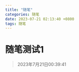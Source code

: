 ```yaml
---
title: "随笔"
categories: 随笔
date: 2023-07-21 02:13:40 +0800
tags: 随笔
---
```


# 随笔测试1

> 2023年7月21日00:39:41
<!-- tags貌似是必选项, category是可选项, 其余两项都为必选项 -->